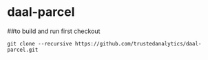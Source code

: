 # daal-parcel


##to build and run first checkout
```
git clone --recursive https://github.com/trustedanalytics/daal-parcel.git
```